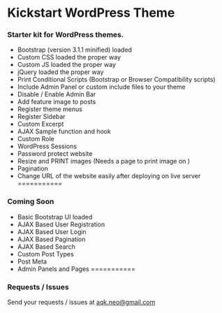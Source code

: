 Kickstart WordPress Theme
===========

### Starter kit for WordPress themes.

* Bootstrap (version 3.1.1 minified) loaded
* Custom CSS loaded the proper way 
* Custom JS loaded the proper way 
* jQuery loaded the proper way 
* Print Conditional Scripts (Bootstrap or Browser Compatibility scripts) 
* Include Admin Panel or custom include files to your theme 
* Disable / Enable Admin Bar 
* Add feature image to posts 
* Register theme menus 
* Register Sidebar 
* Custom Excerpt 
* AJAX Sample function and hook 
* Custom Role 
* WordPress Sessions 
* Password protect website 
* Resize and PRINT images (Needs a page to print image on ) 
* Pagination 
* Change URL of the website easily after deploying on live server 
===========

### Coming Soon

* Basic Bootstrap UI loaded
* AJAX Based User Registration
* AJAX Based User Login
* AJAX Based Pagination
* AJAX Based Search
* Custom Post Types
* Post Meta
* Admin Panels and Pages
===========

### Requests / Issues

Send your requests / issues at aqk.neo@gmail.com